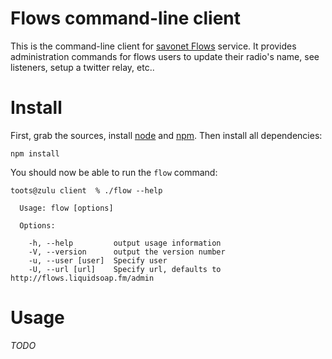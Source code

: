 Flows command-line client
=========================

This is the command-line client for [savonet Flows](http://flows.liquidsoap.fm/) service.
It provides administration commands for flows users to update their radio's name, see listeners, 
setup a twitter relay, etc..

Install
=======

First, grab the sources, install [node](http://nodejs.org/) and [npm](http://npmjs.org/). 
Then install all dependencies:

    npm install

You should now be able to run the `flow` command:

    toots@zulu client  % ./flow --help

      Usage: flow [options]

      Options:

        -h, --help         output usage information
        -V, --version      output the version number
        -u, --user [user]  Specify user
        -U, --url [url]    Specify url, defaults to http://flows.liquidsoap.fm/admin 


Usage
=====

_TODO_
